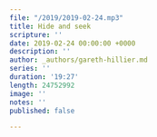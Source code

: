 ```yaml
---
file: "/2019/2019-02-24.mp3"
title: Hide and seek
scripture: ''
date: 2019-02-24 00:00:00 +0000
description: ''
author: _authors/gareth-hillier.md
series: ''
duration: '19:27'
length: 24752992
image: ''
notes: ''
published: false

---
```

